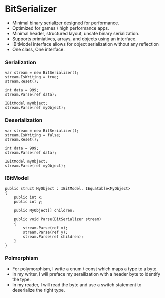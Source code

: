 # BitSerializer
- Minimal binary serializer designed for performance.
- Optimized for games / high performance apps.
- Minimal header, structured layout, unsafe binary serialization.
- Supports primiatives, arrays, and objects using an interface.
- IBitModel interface allows for object serialization without any reflection
- One class, One interface.


### Serialization
    var stream = new BitSerializer(); 
    stream.IsWriting = true;
    stream.Reset();
    
    int data = 999;
    stream.Parse(ref data);
    
    IBitModel myObject;
    stream.Parse(ref myObject);
    
  
### Deserialization
    var stream = new BitSerializer(); 
    stream.IsWriting = false;
    stream.Reset();
    
    int data = 999;
    stream.Parse(ref data);
    
    IBitModel myObject;
    stream.Parse(ref myObject);
    
      
### IBitModel
    public struct MyObject : IBitModel, IEquatable<MyObject>
    {
        public int x;
        public int y;

        public MyObject[] children;

        public void Parse(BitSerializer stream)
        {
            stream.Parse(ref x);
            stream.Parse(ref y);
            stream.Parse(ref children);
        }
    }

### Polmorphism
- For polymorphism, I write a enum / const which maps a type to a byte. 
- In my writer, I will preface my serailization with a header byte to identify the type.
- In my reader, I will read the byte and use a switch statement to deserialize the right type.
